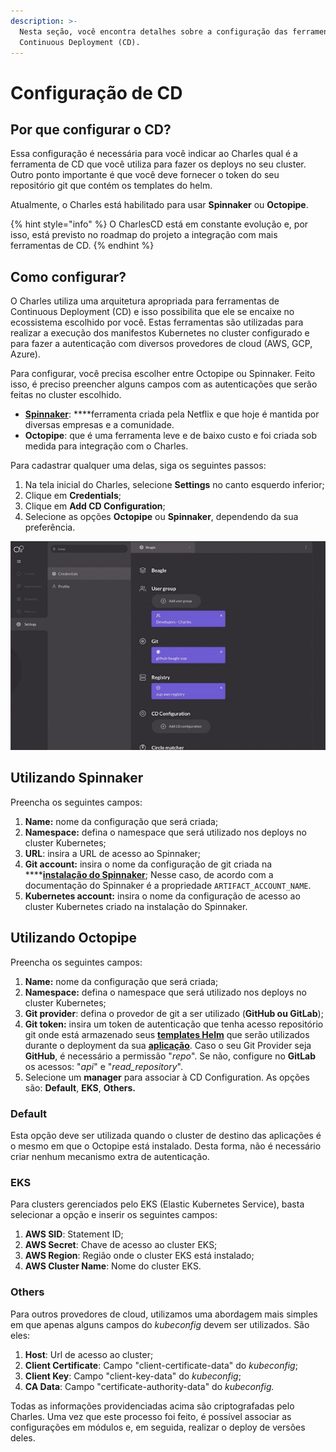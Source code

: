 ```yaml
---
description: >-
  Nesta seção, você encontra detalhes sobre a configuração das ferramentas de
  Continuous Deployment (CD).
---
```


# Configuração de CD

## Por que configurar o CD? 

Essa configuração é necessária para você indicar ao Charles qual é a ferramenta de CD que você utiliza para fazer os deploys no seu cluster. Outro ponto importante é que você deve fornecer o token do seu repositório git que contém os templates do helm. 

Atualmente, o Charles está habilitado para usar **Spinnaker** ou **Octopipe**.

{% hint style="info" %}
O CharlesCD está em constante evolução e, por isso, está previsto no roadmap do projeto a integração com mais ferramentas de CD. 
{% endhint %}

## Como configurar?

O Charles utiliza uma arquitetura apropriada para ferramentas de Continuous Deployment \(CD\) e isso possibilita que ele se encaixe no ecossistema escolhido por você. Estas ferramentas são utilizadas para realizar a execução dos manifestos Kubernetes no cluster configurado e para fazer a autenticação com diversos provedores de cloud \(AWS, GCP, Azure\).

Para configurar, você precisa escolher entre Octopipe ou Spinnaker. Feito isso, é preciso preencher alguns campos com as autenticações que serão feitas no cluster escolhido.

* [**Spinnaker**](https://www.spinnaker.io/): ****ferramenta criada pela Netflix e que hoje é mantida por diversas empresas e a comunidade.  
* **Octopipe**: que é uma ferramenta leve e de baixo custo e foi criada sob medida para integração com o Charles.

Para cadastrar qualquer uma delas, siga os seguintes passos:

1. Na tela inicial do Charles, selecione **Settings** no canto esquerdo inferior;
2. Clique em **Credentials**;
3. Clique em **Add CD Configuration**;
4. Selecione as opções **Octopipe** ou **Spinnaker**, dependendo da sua preferência.

![Processo inicial de cadastro de configura&#xE7;&#xF5;es de CD](../.gitbook/assets/cd-configuration-2-1%20%281%29.gif)

## Utilizando Spinnaker

Preencha os seguintes campos:

1. **Name:** nome da configuração que será criada;
2. **Namespace:** defina o namespace que será utilizado nos deploys no cluster Kubernetes;
3. **URL**: insira a URL de acesso ao Spinnaker;
4. **Git account:** insira o nome da configuração de git criada na ****[**instalação do Spinnaker**](https://spinnaker.io/setup/artifacts/github/); Nesse caso, de acordo com a documentação do Spinnaker é a propriedade `ARTIFACT_ACCOUNT_NAME`.
5. **Kubernetes account:** insira o nome da configuração de acesso ao cluster Kubernetes criado na instalação do Spinnaker.

## Utilizando Octopipe

Preencha os seguintes campos:

1. **Name:** nome da configuração que será criada;
2. **Namespace:** defina o namespace que será utilizado nos deploys no cluster Kubernetes;
3. **Git provider**: defina o provedor de git a ser utilizado \(**GitHub ou GitLab**\);
4. **Git token:** insira um token de autenticação que tenha acesso repositório git onde está armazenado seus [**templates Helm**](../primeiros-passos/criando-modulos/configurando-o-chart-template.md) que serão utilizados durante o deployment da sua [**aplicação**](../primeiros-passos/criando-modulos/). Caso o seu Git Provider seja **GitHub**, é necessário a permissão "_repo_". Se não, configure no **GitLab** os acessos: "_api_" e "_read\_repository_".
5. Selecione um **manager** para associar à CD Configuration. As opções são: **Default**, **EKS**, **Others.**

### Default

Esta opção deve ser utilizada quando o cluster de destino das aplicações é o mesmo em que o Octopipe está instalado. Desta forma, não é necessário criar nenhum mecanismo extra de autenticação.

### EKS

Para clusters gerenciados pelo EKS \(Elastic Kubernetes Service\), basta selecionar a opção e inserir os seguintes campos:

1. **AWS SID**: Statement ID;
2. **AWS Secret**: Chave de acesso ao cluster EKS;
3. **AWS Region**: Região onde o cluster EKS está instalado;
4. **AWS Cluster Name**: Nome do cluster EKS.

### Others

Para outros provedores de cloud, utilizamos uma abordagem mais simples em que apenas alguns campos do _kubeconfig_ devem ser utilizados. São eles:

1. **Host**: Url de acesso ao cluster;
2. **Client Certificate**: Campo "client-certificate-data" do _kubeconfig_;
3. **Client Key**: Campo "client-key-data" do _kubeconfig_;
4. **CA Data**: Campo "certificate-authority-data" do _kubeconfig._

Todas as informações providenciadas acima são criptografadas pelo Charles. Uma vez que este processo foi feito, é possível associar as configurações em módulos e, em seguida, realizar o deploy de versões deles.

